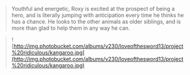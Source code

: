 > Youthful and energetic, Roxy is excited at the prospect of being a hero, and is literally jumping with anticipation every time he thinks he has a chance.  He looks to the other animals as older siblings, and is more than glad to help them in any way he can.

> ![http://img.photobucket.com/albums/v230/loveofthesword13/project%20ridiculous/kangaroo.jpg](http://img.photobucket.com/albums/v230/loveofthesword13/project%20ridiculous/kangaroo.jpg)